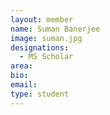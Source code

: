 ```yaml
---
layout: member
name: Suman Banerjee
image: suman.jpg
designations: 
  - MS Scholar
area:
bio:
email:
type: student
---
```

